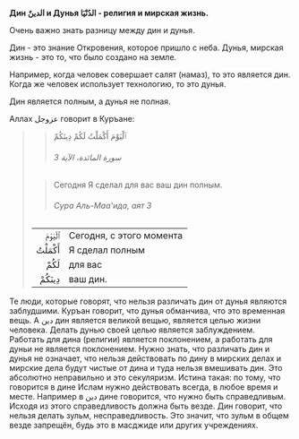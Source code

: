**Дин الدينٌ и Дунья الدُنْيَا - религия и мирская жизнь.**

Очень важно знать разницу между дин и дунья. 

Дин - это знание Откровения, которое пришло с неба. Дунья, мирская
жизнь - это то, что было создано на земле. 

Например, когда человек совершает салят (намаз), то это является дин.
Когда же человек использует технологию, то это дунья. 

Дин является полным, а дунья не полная.

Аллах عزوجل говорит в Куръане:

>> ٱلْيَوْمَ أَكْمَلْتُ لَكُمْ دِينَكُمْ
>>
>> ###### سورة المائدة، الآية 3
>
>> Сегодня Я сделал для вас ваш дин полным.
>>
>> ###### Сура Аль-Маа'ида, аят 3
>
> |                 |                   |
> | --------------: | :---------------- |
> | ٱلْيَوْمَ | Сегодня, с этого момента |
> | أَكْمَلْتُ | Я сделал полным |
> | لَكُمْ | для вас |
> | دِينَكُمْ | ваш дин. |

Те люди, которые говорят, что нельзя различать дин от дунья являются
заблудшими. Куръан говорит, что дунья обманчива, что это временная вещь.
А دين дин является великой вещью, является целью жизни человека. Делать
дунью своей целью является заблуждением. Работать для дина (религии)
является поклонением, а работать для дуньи не является поклонением.
Нужно знать, что различать дин и дунья не означает, что нельзя
действовать по дину в мирских делах и мирские дела будут чистые от дина
и туда нельзя вмешивать дин. Это абсолютно неправильно и это секуляризм.
Истина такая: по тому, что говорится в дине Ислам нужно действовать
всегда, в любое время и месте. Например в دين дине говорится, что нужно
быть справедливым. Исходя из этого справедливость должна быть везде. Дин
говорит, что нельзя делать зульм, несправедливость. Это значит, что
зульм в общем везде запрещён, будь это в масджиде или других
учреждениях.